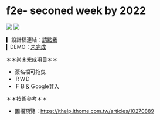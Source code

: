 # f2e- seconed week by 2022

![](https://img.shields.io/badge/3.2.41-Vue-brightgreen) 
![](https://img.shields.io/badge/3.1.8-Vite-green)

▎設計稿連結：[請點我](https://www.figma.com/file/sPyo1NZ2zYyUQ0Z7VAj3et/%E5%B0%8F%E8%8F%9C_WEEK2?node-id=20%3A198) <br>
▎DEMO：[未完成](https://3q-cindy.github.io/F2e_2022_2week/)



＊＊尚未完成項目＊＊
- 簽名檔可拖曳
- ＲＷＤ
- ＦＢ＆Ｇoogle登入


＊＊技術參考＊＊
- 圖檔預覽：https://ithelp.ithome.com.tw/articles/10270889
